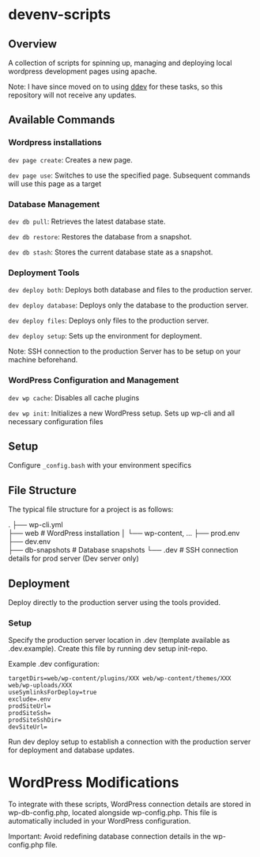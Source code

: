 # devenv-scripts
## Overview

A collection of scripts for spinning up, managing and deploying local wordpress development pages using apache.

Note: I have since moved on to using [ddev](https://github.com/ddev/ddev) for these tasks, so this repository will not receive any updates.


## Available Commands
### Wordpress installations

`dev page create`: Creates a new page.

`dev page use`: Switches to use the specified page. Subsequent commands will use this page as a target

### Database Management

`dev db pull`: Retrieves the latest database state.

`dev db restore`: Restores the database from a snapshot.

`dev db stash`: Stores the current database state as a snapshot.


### Deployment Tools

`dev deploy both`: Deploys both database and files to the production server.

`dev deploy database`: Deploys only the database to the production server.

`dev deploy files`: Deploys only files to the production server.

`dev deploy setup`: Sets up the environment for deployment.

Note: SSH connection to the production Server has to be setup on your machine beforehand. 

### WordPress Configuration and Management

`dev wp cache`: Disables all cache plugins

`dev wp init`: Initializes a new WordPress setup. Sets up wp-cli and all necessary configuration files


## Setup
Configure `_config.bash` with your environment specifics

## File Structure
The typical file structure for a project is as follows:

.
├── wp-cli.yml      
├── web             # WordPress installation
│   └── wp-content, ...
├── prod.env        
├── dev.env         
├── db-snapshots    # Database snapshots
└── .dev            # SSH connection details for prod server (Dev server only)

## Deployment
Deploy directly to the production server using the tools provided.

### Setup 
Specify the production server location in .dev (template available as .dev.example). Create this file by running dev setup init-repo.

Example .dev configuration:
```
targetDirs=web/wp-content/plugins/XXX web/wp-content/themes/XXX web/wp-uploads/XXX
useSymlinksForDeploy=true
exclude=.env
prodSiteUrl=
prodSiteSsh=
prodSiteSshDir=
devSiteUrl=
```

Run dev deploy setup to establish a connection with the production server for deployment and database updates.

# WordPress Modifications
To integrate with these scripts, WordPress connection details are stored in wp-db-config.php, located alongside wp-config.php. This file is automatically included in your WordPress configuration.

Important: Avoid redefining database connection details in the wp-config.php file.

